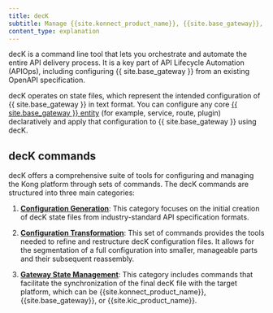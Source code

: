```yaml
---
title: decK
subtitle: Manage {{site.konnect_product_name}}, {{site.base_gateway}}, and {{site.kic_product_name}} configuration declaratively
content_type: explanation
---
```


decK is a command line tool that lets you orchestrate and automate the entire API delivery process. It is a key part of API Lifecycle Automation (APIOps), including configuring {{ site.base_gateway }} from an existing OpenAPI specification.

decK operates on state files, which represent the intended configuration of {{ site.base_gateway }} in text format. You can configure any core [{{ site.base_gateway }} entity](/deck/reference/entities/) (for example, service, route, plugin) declaratively and apply that configuration to {{ site.base_gateway }} using decK.

## decK commands

decK offers a comprehensive suite of tools for configuring and managing the Kong platform through sets of commands. 
The decK commands are structured into three main categories:

1. [**Configuration Generation**](/deck/file/generation/): This category focuses on the initial creation of decK state files from industry-standard API specification formats.

2. [**Configuration Transformation**](/deck/file/manipulation/): This set of commands provides the tools needed to refine and restructure decK configuration files. It allows for the segmentation of a full configuration into smaller, manageable parts and their subsequent reassembly.

3. [**Gateway State Management**](/deck/manage-gateway/): This category includes commands that facilitate the synchronization of the final decK file with the target platform, which can be {{site.konnect_product_name}}, {{site.base_gateway}}, or {{site.kic_product_name}}.
